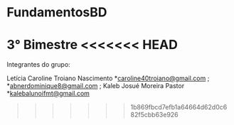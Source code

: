# FundamentosBD
3° Bimestre
<<<<<<< HEAD
=======

Integrantes do grupo:



Letícia Caroline Troiano Nascimento
*caroline40troiano@gmail.com ;
*abnerdominique8@gmail.com ;
Kaleb Josué Moreira Pastor
*kalebalunoifmt@gmail.com
>>>>>>> 1b869fbcd7efb1a64664d62d0c682f5cbb63e926
